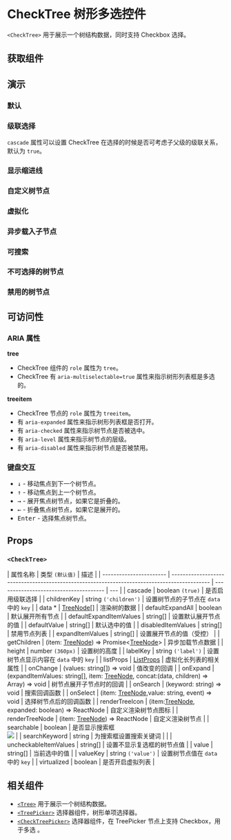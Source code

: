 # CheckTree 树形多选控件

`<CheckTree>` 用于展示一个树结构数据，同时支持 Checkbox 选择。

## 获取组件

<!--{include:<import-guide>}-->

## 演示

### 默认

<!--{include:`basic.md`}-->

### 级联选择

`cascade` 属性可以设置 CheckTree 在选择的时候是否可考虑子父级的级联关系，默认为 `true`。

<!--{include:`cascade.md`}-->

### 显示缩进线

<!--{include:`show-indent-line.md`}-->

### 自定义树节点

<!--{include:`custom.md`}-->

### 虚拟化

<!--{include:`virtualized.md`}-->

### 异步载入子节点

<!--{include:`async.md`}-->

### 可搜索

<!--{include:`searchable.md`}-->

### 不可选择的树节点

<!--{include:`uncheckable.md`}-->

### 禁用的树节点

<!--{include:`disabled.md`}-->

## 可访问性

### ARIA 属性

**tree**

- CheckTree 组件的 `role` 属性为 `tree`。
- CheckTree 有 `aria-multiselectable=true` 属性来指示树形列表框是多选的。

**treeitem**

- CheckTree 节点的 `role` 属性为 `treeitem`。
- 有 `aria-expanded` 属性来指示树形列表框是否打开。
- 有 `aria-checked` 属性来指示树节点是否被选中。
- 有 `aria-level` 属性来指示树节点的层级。
- 有 `aria-disabled` 属性来指示树节点是否被禁用。

### 键盘交互

- <kbd>↓</kbd> - 移动焦点到下一个树节点。
- <kbd>↑</kbd> - 移动焦点到上一个树节点。
- <kbd>→</kbd> - 展开焦点树节点，如果它是折叠的。
- <kbd>←</kbd> - 折叠焦点树节点，如果它是展开的。
- <kbd>Enter</kbd> - 选择焦点树节点。

## Props

### `<CheckTree>`

| 属性名称                | 类型 `(默认值)`                                                                              | 描述                                   |
| ----------------------- | -------------------------------------------------------------------------------------------- | -------------------------------------- | --- |
| cascade                 | boolean `(true)`                                                                             | 是否启用级联选择                       |
| childrenKey             | string `('children')`                                                                        | 设置树节点的子节点在 `data` 中的 `key` |
| data \*                 | [TreeNode][node][]                                                                           | 渲染树的数据                           |
| defaultExpandAll        | boolean                                                                                      | 默认展开所有节点                       |
| defaultExpandItemValues | string[]                                                                                       | 设置默认展开节点的值                   |
| defaultValue            | string[]                                                                                     | 默认选中的值                           |
| disabledItemValues      | string[]                                                                                     | 禁用节点列表                           |
| expandItemValues        | string[]                                                                                       | 设置展开节点的值（受控）               |
| getChildren             | (item: [TreeNode][node]) => Promise&lt;[TreeNode][node]&gt;                                  | 异步加载节点数据                       |
| height                  | number `(360px)`                                                                             | 设置树的高度                           |
| labelKey                | string `('label')`                                                                           | 设置树节点显示内容在 `data` 中的 `key` |
| listProps               | [ListProps][listprops]                                                                       | 虚拟化长列表的相关属性                 |
| onChange                | (values: string[]) => void                                                                    | 值改变的回调                           |
| onExpand                | (expandItemValues: string[], item: [TreeNode][node], concat:(data, children) => Array) => void | 树节点展开子节点时的回调               |
| onSearch                | (keyword: string) => void                                                                    | 搜索回调函数                           |
| onSelect                | (item: [TreeNode][node],value: string, event) => void                                            | 选择树节点后的回调函数                 |
| renderTreeIcon          | (item:[TreeNode][node], expanded: boolean) => ReactNode                                      | 自定义渲染树节点图标                   |
| renderTreeNode          | (item: [TreeNode][node]) => ReactNode                                                        | 自定义渲染树节点                       |
| searchable              | boolean                                                                                      | 是否显示搜索框<br/>![][5.61.0]         |
| searchKeyword           | string                                                                                       | 为搜索框设置搜索关键词                 |     |
| uncheckableItemValues   | string[]                                                                                     | 设置不显示复选框的树节点值               |
| value                   | string[]                                                                                     | 当前选中的值                           |
| valueKey                | string `('value')`                                                                           | 设置树节点值在 `data` 中的 `key`       |
| virtualized             | boolean                                                                                      | 是否开启虚拟列表                       |

<!--{include:(_common/types/tree-node.md)}-->
<!--{include:(_common/types/list-props.md)}-->

## 相关组件

- [`<Tree>`](/zh/components/tree) 用于展示一个树结构数据。
- [`<TreePicker>`](/zh/components/tree-picker) 选择器组件，树形单项选择器。
- [`<CheckTreePicker>`](/zh/components/check-tree-picker) 选择器组件，在 TreePicker 节点上支持 Checkbox，用于多选 。

[listprops]: #code-ts-list-props-code
[node]: #code-ts-tree-node-code
[5.61.0]: https://img.shields.io/badge/min-v5.61.0-blue
